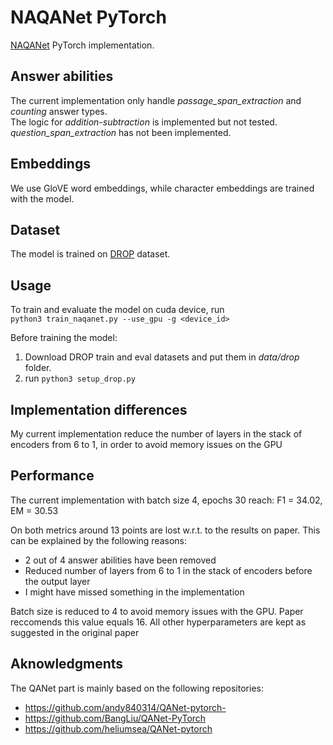 # NAQANet PyTorch
[NAQANet](https://arxiv.org/pdf/1903.00161.pdf) PyTorch implementation.

## Answer abilities
The current implementation only handle *passage_span_extraction* and *counting* answer types.  
The logic for *addition-subtraction* is implemented but not tested.  
*question_span_extraction* has not been implemented.  

## Embeddings
We use GloVE word embeddings, while character embeddings are trained with the model.

## Dataset  
The model is trained on [DROP](https://arxiv.org/pdf/1903.00161.pdf) dataset.  

## Usage  
To train and evaluate the model on cuda device, run  
`python3 train_naqanet.py --use_gpu -g <device_id>`

Before training the model:  
1. Download DROP train and eval datasets and put them in *data/drop* folder.  
2. run `python3 setup_drop.py`

## Implementation differences
My current implementation reduce the number of layers in the stack of encoders from 6 to 1, in order to avoid memory issues on the GPU

## Performance
The current implementation with batch size 4, epochs 30 reach:
F1 = 34.02, EM = 30.53

On both metrics around 13 points are lost w.r.t. to the results on paper. This can be explained by the following reasons:

* 2 out of 4 answer abilities have been removed
* Reduced number of layers from 6 to 1 in the stack of encoders before the output layer
* I might have missed something in the implementation  
  
Batch size is reduced to 4 to avoid memory issues with the GPU. Paper reccomends this value equals 16. All other hyperparameters are kept as suggested in the original paper  

## Aknowledgments
The QANet part is mainly based on the following repositories:  
* https://github.com/andy840314/QANet-pytorch-
* https://github.com/BangLiu/QANet-PyTorch
* https://github.com/heliumsea/QANet-pytorch
